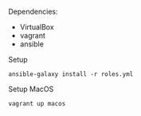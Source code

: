 Dependencies:
* VirtualBox
* vagrant
* ansible

Setup

`ansible-galaxy install -r roles.yml`

Setup MacOS

`vagrant up macos`
